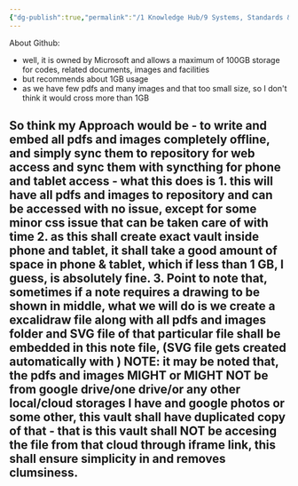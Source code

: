 ```yaml
---
{"dg-publish":true,"permalink":"/1 Knowledge Hub/9 Systems, Standards & Plans IN PLACE/A General S&S/Quartz Blog SS&P/Github Synch S&S/","noteIcon":""}
---
```


About Github:
- well, it is owned by Microsoft and allows a maximum of 100GB storage for codes, related documents, images and facilities
- but recommends about 1GB usage
- as we have few pdfs and many images and that too small size, so I don't think it would cross more than 1GB

 So think my Approach would be 
        - to write and embed all pdfs and images completely offline, and simply sync them to repository for web access and sync them with syncthing for phone and tablet access
        - what this does is 
            1. this will have all pdfs and images to repository and can be accessed with no issue, except for some minor css issue that can be taken care of with time
            2. as this shall create exact vault inside phone and tablet, it shall take a good amount of space in phone & tablet, which if less than 1 GB, I guess, is absolutely fine.
            3. Point to note that, sometimes if a note requires a drawing to be shown in middle, what we will do is we create a excalidraw file along with all pdfs and images folder and SVG file of that particular file shall be embedded in this note file, (SVG file gets created automatically with )
    NOTE: it may be noted that, the pdfs and images MIGHT or MIGHT NOT be from google drive/one drive/or any other local/cloud storages I have and google photos or some other, this vault shall have duplicated copy of that - that is this vault shall NOT be accesing the file from that cloud through iframe link, this shall ensure simplicity in and removes clumsiness.
-
